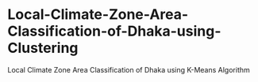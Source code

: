 # Local-Climate-Zone-Area-Classification-of-Dhaka-using-Clustering
Local Climate Zone Area Classification of Dhaka using K-Means Algorithm
